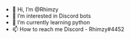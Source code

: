 - 👋 Hi, I’m @Rhimzy
- 👀 I’m interested in Discord bots
- 🌱 I’m currently learning python
- 📫 How to reach me Discord - Rhimzy#4452

<!---
Rhimzy/Rhimzy is a ✨ special ✨ repository because its `README.md` (this file) appears on your GitHub profile.
You can click the Preview link to take a look at your changes.
--->
